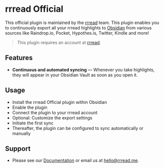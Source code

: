 # rrread Official

This official plugin is maintained by the [rrread](https://rrread.me) team. This plugin enables you to continuously export all your rrread highlights to [Obsidian](https://obsidian.md) from various sources like Raindrop.io, Pocket, Hypothes.is, Twitter, Kindle and more!

> This plugin requires an account at [rrread](https://rrread.me).

## Features

* **Continuous and automated syncing** — Whenever you take highlights, they will appear in your Obsidian Vault as soon as you open it.

## Usage

* Install the rrread Official plugin within Obsidian
* Enable the plugin
* Connect the plugin to your rrread account
* Optional: Customize the export settings
* Initiate the first sync
* Thereafter, the plugin can be configured to sync automatically or manually

## Support

* Please see our [Documentation](https://rrread.me/faq) or email us at [hello@rrread.me](mailto:hello@rrread.me).
